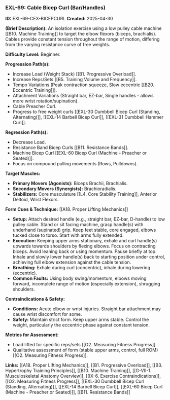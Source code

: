 ### **EXL-69: Cable Bicep Curl (Bar/Handles)**

**ID:** EXL-69-CEX-BICEPCURL **Created:** 2025-04-30

**(Brief Description):** An isolation exercise using a low pulley cable machine [[B10. Machine Training]] to target the elbow flexors (biceps, brachialis). Cables provide constant tension throughout the range of motion, differing from the varying resistance curve of free weights.

**Difficulty Level:** Beginner.

**Progression Path(s):**

- Increase Load (Weight Stack) [[B1. Progressive Overload]].
- Increase Reps/Sets [[B5. Training Volume and Frequency]].
- Tempo Variations (Peak contraction squeeze, Slow eccentric [[B20. Eccentric Training]]).
- Attachment Variations (Straight bar, EZ-bar, Single handles - allows more wrist rotation/supination).
- Cable Preacher Curl.
- Progress to free weight curls [[EXL-30 Dumbbell Bicep Curl (Standing, Alternating)]], [[EXL-14 Barbell Bicep Curl]], [[EXL-31 Dumbbell Hammer Curl]].

**Regression Path(s):**

- Decrease Load.
- Resistance Band Bicep Curls [[B11. Resistance Bands]].
- Machine Bicep Curl [[EXL-60 Bicep Curl (Machine - Preacher or Seated)]].
- Focus on compound pulling movements (Rows, Pulldowns).

**Target Muscles:**

- **Primary Movers (Agonists):** Biceps Brachii, Brachialis.
- **Secondary Movers (Synergists):** Brachioradialis.
- **Stabilizers:** Core musculature [[L4. Core Stability Training]], Anterior Deltoid, Wrist Flexors.

**Form Cues & Technique:** [[A18. Proper Lifting Mechanics]]

- **Setup:** Attach desired handle (e.g., straight bar, EZ-bar, D-handle) to low pulley cable. Stand or sit facing machine, grasp handle(s) with underhand (supinated) grip. Keep feet stable, core engaged, elbows tucked close to torso. Start with arms fully extended.
- **Execution:** Keeping upper arms stationary, exhale and curl handle(s) upwards towards shoulders by flexing elbows. Focus on contracting biceps. Avoid leaning back or using momentum. Pause briefly at top. Inhale and slowly lower handle(s) back to starting position under control, achieving full elbow extension against the cable tension.
- **Breathing:** Exhale during curl (concentric), inhale during lowering (eccentric).
- **Common Faults:** Using body swing/momentum, elbows moving forward, incomplete range of motion (especially extension), shrugging shoulders.

**Contraindications & Safety:**

- **Conditions:** Acute elbow or wrist injuries. Straight bar attachment may cause wrist discomfort for some.
- **Safety:** Maintain strict form. Keep upper arms stable. Control the weight, particularly the eccentric phase against constant tension.

**Metrics for Assessment:**

- Load lifted for specific reps/sets [[O2. Measuring Fitness Progress]].
- Qualitative assessment of form (stable upper arms, control, full ROM) [[O2. Measuring Fitness Progress]].

**Links:** [[A18. Proper Lifting Mechanics]], [[B1. Progressive Overload]], [[B3. Hypertrophy Training Principles]], [[B10. Machine Training]], [[G-VII-1. Musculoskeletal Anatomy Overview]], [[IX-6. Exercise Contraindications]], [[O2. Measuring Fitness Progress]], [[EXL-30 Dumbbell Bicep Curl (Standing, Alternating)]], [[EXL-14 Barbell Bicep Curl]], [[EXL-60 Bicep Curl (Machine - Preacher or Seated)]], [[B11. Resistance Bands]]